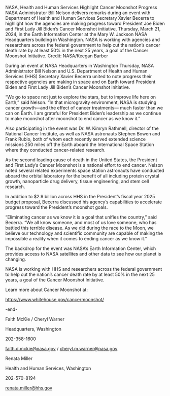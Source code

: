 NASA, Health and Human Services Highlight Cancer Moonshot Progress 
 NASA Administrator Bill Nelson delivers remarks during an event with Department of Health and Human Services Secretary Xavier Becerra to highlight how the agencies are making progress toward President Joe Biden and First Lady Jill Biden’s Cancer Moonshot initiative, Thursday, March 21, 2024, in the Earth Information Center at the Mary W. Jackson NASA Headquarters building in Washington. NASA is working with agencies and researchers across the federal government to help cut the nation’s cancer death rate by at least 50% in the next 25 years, a goal of the Cancer Moonshot Initiative. Credit: NASA/Keegan Barber

During an event at NASA Headquarters in Washington Thursday, NASA Administrator Bill Nelson and U.S. Department of Health and Human Services (HHS) Secretary Xavier Becerra united to note progress their respective agencies are making in space and on Earth toward President Biden and First Lady Jill Biden’s Cancer Moonshot initiative.

“We go to space not just to explore the stars, but to improve life here on Earth,” said Nelson. “In that microgravity environment, NASA is studying cancer growth—and the effect of cancer treatments— much faster than we can on Earth. I am grateful for President Biden’s leadership as we continue to make moonshot after moonshot to end cancer as we know it.”

Also participating in the event was Dr. W. Kimryn Rathmell, director of the National Cancer Institute, as well as NASA astronauts Stephen Bowen and Frank Rubio, both of whom each recently served extended science missions 250 miles off the Earth aboard the International Space Station where they conducted cancer-related research.

As the second leading cause of death in the United States, the President and First Lady’s Cancer Moonshot is a national effort to end cancer. Nelson noted several related experiments space station astronauts have conducted aboard the orbital laboratory for the benefit of all including protein crystal growth, nanoparticle drug delivery, tissue engineering, and stem cell research.

In addition to $2.9 billion across HHS in the President’s fiscal year 2025 budget proposal, Becerra discussed his agency’s capabilities to accelerate progress toward the President’s moonshot goals.

“Eliminating cancer as we know it is a goal that unifies the country,” said Becerra. “We all know someone, and most of us love someone, who has battled this terrible disease. As we did during the race to the Moon, we believe our technology and scientific community are capable of making the impossible a reality when it comes to ending cancer as we know it.”

The backdrop for the event was NASA’s Earth Information Center, which provides access to NASA satellites and other data to see how our planet is changing.

NASA is working with HHS and researchers across the federal government to help cut the nation’s cancer death rate by at least 50% in the next 25 years, a goal of the Cancer Moonshot Initiative.

Learn more about Cancer Moonshot at:

https://www.whitehouse.gov/cancermoonshot/

-end-

Faith McKie / Cheryl Warner

Headquarters, Washington

202-358-1600

faith.d.mckie@nasa.gov / cheryl.m.warner@nasa.gov

Renata Miller

Health and Human Services, Washington

202-570-8194

renata.miller@hhs.gov